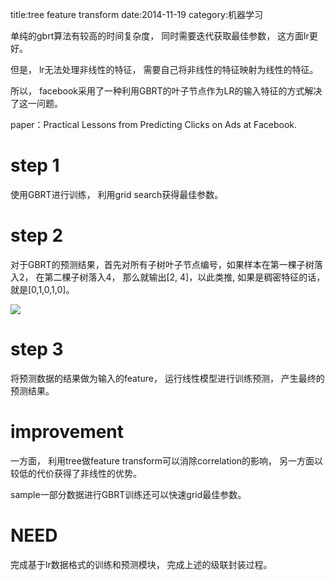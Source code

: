 title:tree feature transform
date:2014-11-19
category:机器学习

单纯的gbrt算法有较高的时间复杂度， 同时需要迭代获取最佳参数， 这方面lr更好。

但是， lr无法处理非线性的特征， 需要自己将非线性的特征映射为线性的特征。


所以， facebook采用了一种利用GBRT的叶子节点作为LR的输入特征的方式解决了这一问题。

paper：Practical Lessons from Predicting Clicks on Ads at Facebook.

# step 1
使用GBRT进行训练， 利用grid search获得最佳参数。

# step 2
对于GBRT的预测结果，首先对所有子树叶子节点编号，如果样本在第一棵子树落入2， 在第二棵子树落入4， 那么就输出[2, 4]，以此类推, 如果是稠密特征的话， 就是[0,1,0,1,0]。

![](http://orange-tree.oss-cn-hangzhou.aliyuncs.com/blog-images/IMG_0378.JPG)

# step 3
将预测数据的结果做为输入的feature， 运行线性模型进行训练预测， 产生最终的预测结果。

# improvement
一方面， 利用tree做feature transform可以消除correlation的影响， 另一方面以较低的代价获得了非线性的优势。

sample一部分数据进行GBRT训练还可以快速grid最佳参数。

# NEED
完成基于lr数据格式的训练和预测模块， 完成上述的级联封装过程。
